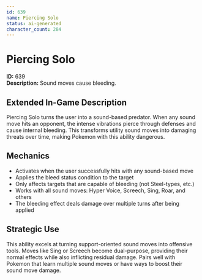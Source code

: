 ```yaml
---
id: 639
name: Piercing Solo
status: ai-generated
character_count: 284
---
```


# Piercing Solo

**ID:** 639  
**Description:** Sound moves cause bleeding.

## Extended In-Game Description
Piercing Solo turns the user into a sound-based predator. When any sound move hits an opponent, the intense vibrations pierce through defenses and cause internal bleeding. This transforms utility sound moves into damaging threats over time, making Pokemon with this ability dangerous.

## Mechanics

- Activates when the user successfully hits with any sound-based move
- Applies the bleed status condition to the target
- Only affects targets that are capable of bleeding (not Steel-types, etc.)
- Works with all sound moves: Hyper Voice, Screech, Sing, Roar, and others
- The bleeding effect deals damage over multiple turns after being applied

## Strategic Use

This ability excels at turning support-oriented sound moves into offensive tools. Moves like Sing or Screech become dual-purpose, providing their normal effects while also inflicting residual damage. Pairs well with Pokemon that learn multiple sound moves or have ways to boost their sound move damage.